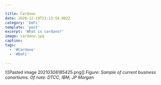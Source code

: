 ```yaml
---

title: Cardano
date: 2020-12-19T21:13:54.902Z
category: 'DeFi'
template: 'post'
excerpt: 'What is cardano?'
image: cardano.jpg
caption:
tags:
  - '#Cardano'
  - '#DeFi'
  
---
```


![[Pasted image 20210308185425.png]]
*Figure: Sample of current business conortiums. Of note: DTCC, IBM, JP Morgan*